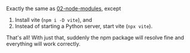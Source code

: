 Exactly the same as [02-node-modules](../02-node-modules/), except

1. Install vite (`npm i -D vite`), and
2. Instead of starting a Python server, start vite (`npx vite`).

That's all! With just that, suddenly the npm package will resolve fine and everything will work correctly.